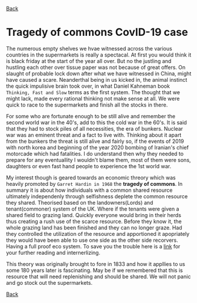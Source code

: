[Back](https://qprop.github.io/Galaxy-of-Thoughts/)

# Tragedy of commons **CovID-19 case**

The numerous empty shelves we hvae witnessed across the various countries in the supermarkets is really a spectacal. 
At first you would think it is black friday at the start of the year all over.
But no the justling and hustling each other over tissue paper was not because of great offers.
On slaught of probable lock down after what we have witnessed in China, might have caused a scare.
Neanderthal being in us kicked in, the animal instinct the quick impulisive brain took over, in what Daniel Kahneman book `Thinking, Fast and Slow` terms as the first system.
The thought that we might lack, made every rational thinking not make sense at all. We were quick to race to the supermarkets and finish all the stocks in there.


For some who are fortunate enough to be still alive and remember the second world war in the 40's, add to this the cold war in the 60's. It is said that they had to stock piles of all necessities, the era of bunkers. 
Nuclear war was an eminent threat and a fact to live with. Thinking about it apart from the bunkers the threat is still alive and fairly so, if the events of 2019 with north korea and beginning of the year 2020 bombing of Iranian's chief motorcade which had fatalities.
I do understand then why they needed to prepare for any eventuallity I wouldn't blame them, most of them were sons, daughters or even fast hand people to experience the 1st world war.


My interest though is geared towards an economic threory which was heavily promoted by `Garret Hardin in 1968` the **tragedy of commons**. 
In summary it is about how individuals with a common shared resource ultimately independenly through selfishness deplete the common resource they shared.
Theorised based on the landowners(Lords) and tenant(commoner) system of the UK. Where if the tenants were given a shared field to grazing land. Quickly everyone would bring in their herds thus creating a rush use of the scarce resource.
Before they know it, the whole grazing land has been finished and they can no longer graze.
Had they controlled the utilization of the resource and apportioned it apopriately they would have been able to use one side as the other side recorvers. Having a full proof eco system. 
To save you the trouble here is a [link](https://en.wikipedia.org/wiki/Tragedy_of_the_commons) for your further reading and internerlizing.


This theory was originally brought to fore in 1833 and how it appllies to us some 180 years later is fascinating.
May be if we remembered that this is resource that will need replenishing and should be shared. 
We will not panic and go stock out the supermarkets.


[Back](https://qprop.github.io/Galaxy-of-Thoughts/)
